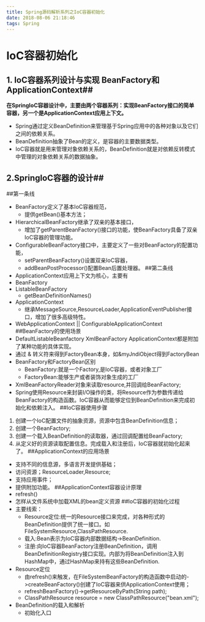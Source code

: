 ```yaml
---
title: Spring源码解析系列之IoC容器初始化
date: 2018-08-06 21:18:46
tags: Spring
---
```

# IoC容器初始化 #

## 1. IoC容器系列设计与实现 BeanFactory和ApplicationContext##
**在SpringIoC容器设计中，主要由两个容器系列：实现BeanFactory接口的简单容器，另一个是ApplicationContext应用上下文。**
	
- Spring通过定义BeanDefinition来管理基于Spring应用中的各种对象以及它们之间的依赖关系。
- BeanDefinition抽象了Bean的定义，是容器的主要数据类型。
- IoC容器就是用来管理对象依赖关系的，BeanDefinition就是对依赖反转模式中管理的对象依赖关系的数据抽象。

## 2.SpringIoC容器的设计##
##第一条线
- BeanFactory定义了基本IoC容器规范，
	- 提供getBean()基本方法；
- HierarchicalBeanFactory继承了双亲的基本接口，
	- 增加了getParentBeanFactory()接口的功能，使BeanFactory具备了双亲IoC容器的管理功能。
- ConfigurableBeanFactory接口中，主要定义了一些对BeanFactory的配置功能，
	- setParentBeanFactory()设置双亲IoC容器，
	- addBeanPostProcessor()配置Bean后置处理器。
##第二条线
- ApplicationContext应用上下文为核心，主要有
- BeanFactory
- ListableBeanFactory  
	- getBeanDefinitionNames()
- ApplicationContext 
	- 继承MessageSource,ResourceLoader,ApplicationEventPublisher接口，增加了很多高级特性。
- WebApplicationContext || ConfigurableApplicationContext 
##BeanFactory的使用场景
- DefaultListableBeanfactory XmlBeanFactory ApplicationContext都是附加了某种功能的具体实现。
- 通过 & 转义符来得到FactoryBean本身，如&myJndiObject得到FactoryBean
- BeanFactory和FactoryBean区别
	- BeanFactory:就是一个Factory,是IoC容器，或者对象工厂
	- FactoryBean:能够生产或者装饰对象生成的工厂
- XmlBeanFactoryReader对象来读取resource,并回调给BeanFactory;
- Spring使用Resource来封装I/O操作的类，将Resource作为参数传递给BeanFactory的构造函数。IoC容器从而能够定位到BeanDefinition来完成初始化和依赖注入。
##IoC容器使用步骤
1. 创建一个IoC配置文件的抽象资源，资源中包含BeanDefinition信息；
2. 创建一个BeanFactory;
3. 创建一个载入BeanDefinition的读取器，通过回调配置给BeanFactory;
4. 从定义好的资源读取配置信息。完成载入和注册后，IoC容器就初始化起来了。
##ApplicationContext的应用场景
- 支持不同的信息源，多语言开发提供基础；
- 访问资源；ResourceLoader,Resource;
- 支持应用事件；
- 提供附加功能。
##ApplicationContext容器设计原理
- refresh()
- 怎样从文件系统中加载XML的bean定义资源
##IoC容器的初始化过程
- 主要线索：
	- Resource定位:统一的Resource接口来完成，对各种形式的BeanDefinition提供了统一接口。如FileSystemResource,ClassPathResource.
	- 载入:Bean表示为IoC容器内部数据结构->BeanDefinition.
	- 注册:向IoC容器BeanFactory注册BeanDefinition，调用BeanDefinitionRegistry接口实现。内部为将BeanDefinition注入到HashMap中，通过HashMap来持有这些BeanDefinition.
- Resource定位
	- 由refresh()来触发，在FileSystemBeanFactory的构造函数中启动的->createBeanFactory()创建了IoC容器来供ApplicationContext使用；
	- refreshBeanFactory()->getResourceByPath(String path);
	- ClassPathResource resource = new ClassPathResource("bean.xml");
- BeanDefinition的载入和解析
	- 初始化入口